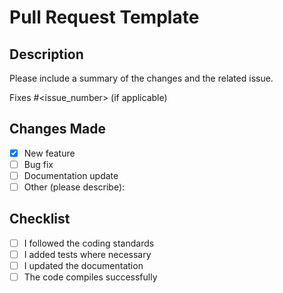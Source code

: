 # Pull Request Template

## Description

Please include a summary of the changes and the related issue.  

Fixes #<issue_number> (if applicable)

## Changes Made

- [x] New feature
- [ ] Bug fix
- [ ] Documentation update
- [ ] Other (please describe):

## Checklist

- [ ] I followed the coding standards
- [ ] I added tests where necessary
- [ ] I updated the documentation
- [ ] The code compiles successfully